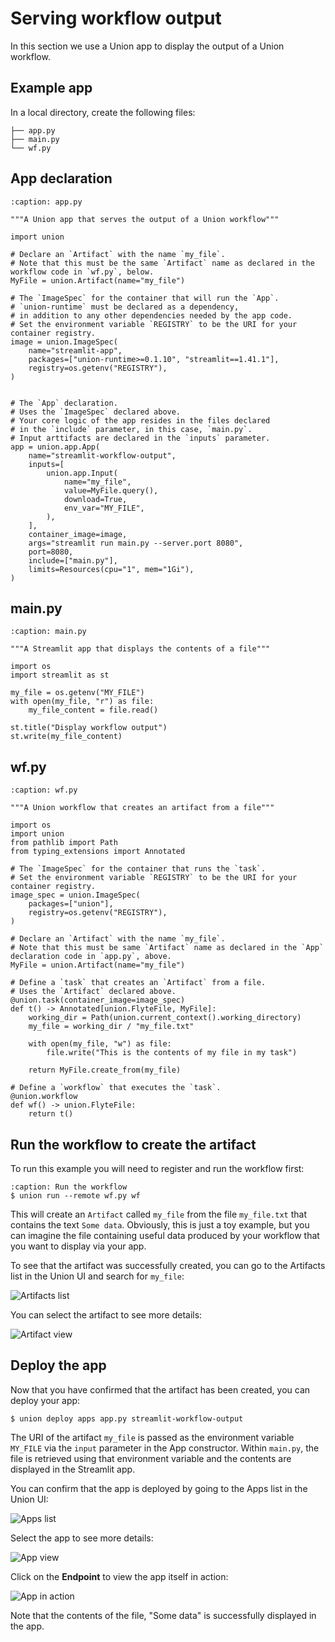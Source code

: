 # Serving workflow output

In this section we use a Union app to display the output of a Union workflow.

## Example app

In a local directory, create the following files:

```{code-block} shell
├── app.py
├── main.py
└── wf.py
```

## App declaration

```{code-block} python
:caption: app.py

"""A Union app that serves the output of a Union workflow"""

import union

# Declare an `Artifact` with the name `my_file`.
# Note that this must be the same `Artifact` name as declared in the workflow code in `wf.py`, below.
MyFile = union.Artifact(name="my_file")

# The `ImageSpec` for the container that will run the `App`.
# `union-runtime` must be declared as a dependency, 
# in addition to any other dependencies needed by the app code.
# Set the environment variable `REGISTRY` to be the URI for your container registry.
image = union.ImageSpec(
    name="streamlit-app",
    packages=["union-runtime>=0.1.10", "streamlit==1.41.1"],
    registry=os.getenv("REGISTRY"),
)


# The `App` declaration.
# Uses the `ImageSpec` declared above.
# Your core logic of the app resides in the files declared 
# in the `include` parameter, in this case, `main.py`.
# Input arttifacts are declared in the `inputs` parameter.
app = union.app.App(
    name="streamlit-workflow-output",
    inputs=[
        union.app.Input(
            name="my_file",
            value=MyFile.query(),
            download=True,
            env_var="MY_FILE",
        ),
    ],
    container_image=image,
    args="streamlit run main.py --server.port 8080",
    port=8080,
    include=["main.py"],
    limits=Resources(cpu="1", mem="1Gi"),
)
```

## main.py

```{code-block} python
:caption: main.py

"""A Streamlit app that displays the contents of a file"""

import os
import streamlit as st

my_file = os.getenv("MY_FILE")
with open(my_file, "r") as file:
    my_file_content = file.read()

st.title("Display workflow output")
st.write(my_file_content)

```

## wf.py

```{code-block} python
:caption: wf.py

"""A Union workflow that creates an artifact from a file"""

import os
import union
from pathlib import Path
from typing_extensions import Annotated

# The `ImageSpec` for the container that runs the `task`.
# Set the environment variable `REGISTRY` to be the URI for your container registry.
image_spec = union.ImageSpec(
    packages=["union"],
    registry=os.getenv("REGISTRY"),
)

# Declare an `Artifact` with the name `my_file`.
# Note that this must be same `Artifact` name as declared in the `App` declaration code in `app.py`, above.
MyFile = union.Artifact(name="my_file")

# Define a `task` that creates an `Artifact` from a file.
# Uses the `Artifact` declared above.
@union.task(container_image=image_spec)
def t() -> Annotated[union.FlyteFile, MyFile]:
    working_dir = Path(union.current_context().working_directory)
    my_file = working_dir / "my_file.txt"

    with open(my_file, "w") as file:
        file.write("This is the contents of my file in my task")

    return MyFile.create_from(my_file)

# Define a `workflow` that executes the `task`.
@union.workflow
def wf() -> union.FlyteFile:
    return t()
```

## Run the workflow to create the artifact

To run this example you will need to register and run the workflow first:

```{code-block} shell
:caption: Run the workflow
$ union run --remote wf.py wf
```

This will create an `Artifact` called `my_file` from the file `my_file.txt` that contains the text `Some data`.
Obviously, this is just a toy example, but you can imagine the file containing useful data produced by your workflow that you want to display via your app.

To see that the artifact was successfully created, you can go to the Artifacts list in the Union UI and search for `my_file`:

![Artifacts list](/_static/images/user-guide/core-concepts/serving/serving-workflow-output/artifacts-list.png)

You can select the artifact to see more details:

![Artifact view](/_static/images/user-guide/core-concepts/serving/serving-workflow-output/artifact-view.png)

## Deploy the app

Now that you have confirmed that the artifact has been created, you can deploy your app:

```{code-block} shell
$ union deploy apps app.py streamlit-workflow-output
```

The URI of the artifact `my_file` is passed as the environment variable `MY_FILE` via the `input` parameter in the App constructor.
Within `main.py`, the file is retrieved using that environment variable and the contents are displayed in the Streamlit app.

You can confirm that the app is deployed by going to the Apps list in the Union UI:

![Apps list](/_static/images/user-guide/core-concepts/serving/serving-workflow-output/apps-list.png)

Select the app to see more details:

![App view](/_static/images/user-guide/core-concepts/serving/serving-workflow-output/app-view.png)

Click on the **Endpoint** to view the app itself in action:

![App in action](/_static/images/user-guide/core-concepts/serving/serving-workflow-output/app-in-action.png)

Note that the contents of the file, "Some data" is successfully displayed in the app.
